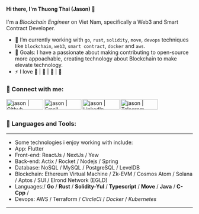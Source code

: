 <!-- List Of Websites-->
[github]: https://github.com/JasonElke
[gmail]: mailto:thhuondnn@gmail.com
[linkedin]: https://www.linkedin.com/in/thuongth/
[telegram]: https://t.me/jr_jason

#### Hi there, I'm Thuong Thai (Jason) 👋

I'm a *Blockchain Engineer* on Viet Nam, specifically a Web3 and Smart Contract Developer.
- 🌱 I’m currently working with `go`, `rust`, `solidity`, `move`, `devops` techniques like `blockchain`, `web3`, `smart contract`, `docker` and `aws`.
- 🥅 Goals: I have a passionate about making contributing to open-source more appoachable, creating technology about Blockchain to make elevate technology.
- ⚡ I love  📗 | 🔮 | 🧘 | 🐶 
### 🎉 Connect with me:

[<img align="left" alt="jason | Github" width="100px" height="28px" src="https://img.shields.io/badge/Github-white?style=for-the-badge&logo=github&logoColor=black" />][github]
[<img align="left" alt="jason | Email" width="100px" height="28px" src="https://img.shields.io/badge/Gmail-red?style=for-the-badge&logo=gmail&logoColor=white" />][gmail]
[<img align="left" alt="jason | LinkedIn" width="100px" height="28px" src="https://img.shields.io/badge/Linkedin-white?style=for-the-badge&logo=linkedin&logoColor=blue" />][linkedin]
[<img align="left" alt="jason | Telegram" width="100px" height="28px" src="https://img.shields.io/badge/Telegram-blue?style=for-the-badge&logo=telegram&logoColor=white" />][telegram]

<br />
<br />

### 🎯 Languages and Tools:
---
- Some technologies i enjoy working with include:
 - App: Flutter 
 - Front-end: ReactJs / NextJs / Yew
 - Back-end: Actix / Rocket / Nodejs / Spring
 - Database: NoSQL / MySQL / PostgreSQL / LevelDB
 - Blockchain: Ethereum Virtual Machine / Zk-EVM / Cosmos Atom / Solana / Aptos / SUI / Elrond Network (EGLD)
 - Languages:/ **Go** / **Rust** / **Solidity-Yul** / **Typescript** / **Move** / **Java** / **C-Cpp** /
 - Devops: AWS / Terraform / *CircleCI* / *Docker* / *Kubernetes*
---
<br />
<br />
